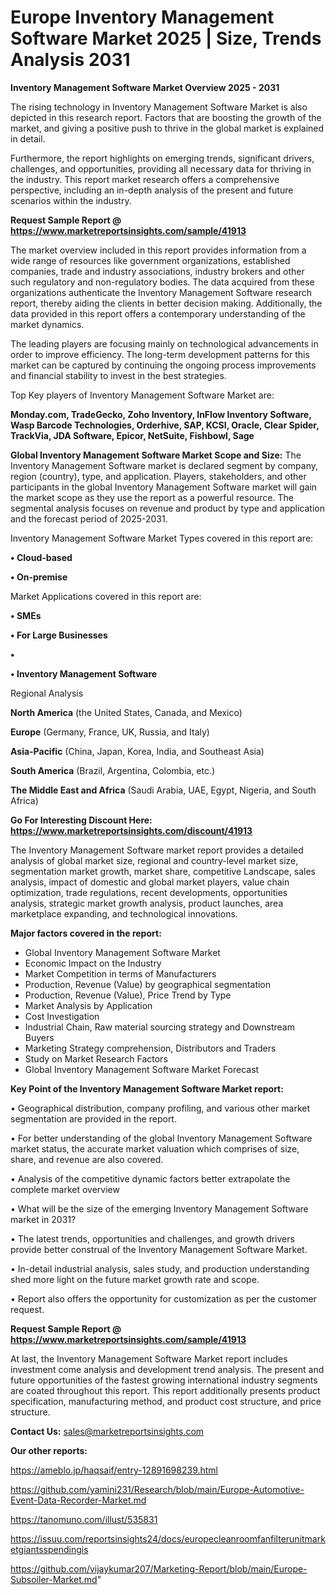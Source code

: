 # Europe Inventory Management Software Market 2025 | Size, Trends Analysis 2031

<Strong> Inventory Management Software Market Overview 2025 - 2031</strong>

The rising technology in Inventory Management Software Market is also depicted in this research report. Factors that are boosting the growth of the market, and giving a positive push to thrive in the global market is explained in detail.

Furthermore, the report highlights on emerging trends, significant drivers, challenges, and opportunities, providing all necessary data for thriving in the industry. This report market research offers a comprehensive perspective, including an in-depth analysis of the present and future scenarios within the industry.

<strong>Request Sample Report @ <a href=https://www.marketreportsinsights.com/sample/41913>https://www.marketreportsinsights.com/sample/41913</a></strong>

The market overview included in this report provides information from a wide range of resources like government organizations, established companies, trade and industry associations, industry brokers and other such regulatory and non-regulatory bodies. The data acquired from these organizations authenticate the Inventory Management Software research report, thereby aiding the clients in better decision making. Additionally, the data provided in this report offers a contemporary understanding of the market dynamics.

The leading players are focusing mainly on technological advancements in order to improve efficiency. The long-term development patterns for this market can be captured by continuing the ongoing process improvements and financial stability to invest in the best strategies.

Top Key players of Inventory Management Software Market are:

<strong>Monday.com, TradeGecko, Zoho Inventory, InFlow Inventory Software, Wasp Barcode Technologies, Orderhive, SAP, KCSI, Oracle, Clear Spider, TrackVia, JDA Software, Epicor, NetSuite, Fishbowl, Sage</strong>

<strong><b>Global Inventory Management Software Market Scope and Size:</b></strong>
The Inventory Management Software market is declared segment by company, region (country), type, and application. Players, stakeholders, and other participants in the global Inventory Management Software market will gain the market scope as they use the report as a powerful resource. The segmental analysis focuses on revenue and product by type and application and the forecast period of 2025-2031.

Inventory Management Software Market Types covered in this report are:

<strong>•  Cloud-based

•  On-premise</strong>

Market Applications covered in this report are:

<strong>•  SMEs

•  For Large Businesses

•  

•  Inventory Management Software</strong> 

Regional Analysis

<strong>North America</strong> (the United States, Canada, and Mexico)

<strong>Europe</strong> (Germany, France, UK, Russia, and Italy)

<strong>Asia-Pacific</strong> (China, Japan, Korea, India, and Southeast Asia)

<strong>South America</strong> (Brazil, Argentina, Colombia, etc.)

<strong>The Middle East and Africa</strong> (Saudi Arabia, UAE, Egypt, Nigeria, and South Africa)

<strong>Go For Interesting Discount Here: <a href=https://www.marketreportsinsights.com/discount/41913>https://www.marketreportsinsights.com/discount/41913</a></strong>

The Inventory Management Software market report provides a detailed analysis of global market size, regional and country-level market size, segmentation market growth, market share, competitive Landscape, sales analysis, impact of domestic and global market players, value chain optimization, trade regulations, recent developments, opportunities analysis, strategic market growth analysis, product launches, area marketplace expanding, and technological innovations.

<strong><b>Major factors covered in the report:</b></strong>
<ul>
  <li>Global Inventory Management Software Market </li>
  <li>Economic Impact on the Industry</li>
  <li>Market Competition in terms of Manufacturers</li>
  <li>Production, Revenue (Value) by geographical segmentation</li>
  <li>Production, Revenue (Value), Price Trend by Type</li>
  <li>Market Analysis by Application</li>
  <li>Cost Investigation</li>
  <li>Industrial Chain, Raw material sourcing strategy and Downstream Buyers</li>
  <li>Marketing Strategy comprehension, Distributors and Traders</li>
  <li>Study on Market Research Factors</li>
  <li>Global Inventory Management Software Market Forecast</li>
</ul>

<strong><b>Key Point of the Inventory Management Software Market report:</b></strong>

• Geographical distribution, company profiling, and various other market segmentation are provided in the report.

• For better understanding of the global Inventory Management Software market status, the accurate market valuation which comprises of size, share, and revenue are also covered.

• Analysis of the competitive dynamic factors better extrapolate the complete market overview

• What will be the size of the emerging Inventory Management Software market in 2031?

• The latest trends, opportunities and challenges, and growth drivers provide better construal of the Inventory Management Software Market.

• In-detail industrial analysis, sales study, and production understanding shed more light on the future market growth rate and scope.

• Report also offers the opportunity for customization as per the customer request.

<strong>Request Sample Report @ <a href=https://www.marketreportsinsights.com/sample/41913>https://www.marketreportsinsights.com/sample/41913</a></strong>

At last, the Inventory Management Software Market report includes investment come analysis and development trend analysis. The present and future opportunities of the fastest growing international industry segments are coated throughout this report. This report additionally presents product specification, manufacturing method, and product cost structure, and price structure.

<strong>Contact Us:</strong>
sales@marketreportsinsights.com

<strong>Our other reports:</strong>

<a href=https://ameblo.jp/haqsaif/entry-12891698239.html>https://ameblo.jp/haqsaif/entry-12891698239.html</a>

<a href=https://github.com/yamini231/Research/blob/main/Europe-Automotive-Event-Data-Recorder-Market.md>https://github.com/yamini231/Research/blob/main/Europe-Automotive-Event-Data-Recorder-Market.md</a>

<a href=https://tanomuno.com/illust/535831>https://tanomuno.com/illust/535831</a>

<a href=https://issuu.com/reportsinsights24/docs/europecleanroomfanfilterunitmarketgiantsspendingis>https://issuu.com/reportsinsights24/docs/europecleanroomfanfilterunitmarketgiantsspendingis</a>

<a href=https://github.com/vijaykumar207/Marketing-Report/blob/main/Europe-Subsoiler-Market.md>https://github.com/vijaykumar207/Marketing-Report/blob/main/Europe-Subsoiler-Market.md</a>"
